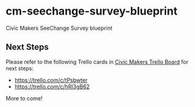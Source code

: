 # cm-seechange-survey-blueprint
Civic Makers SeeChange Survey blueprint

## Next Steps
Please refer to the following Trello cards in [Civic Makers Trello Board](https://trello.com/b/iPHuVc0J/civic-makers-2023) for next steps:
* https://trello.com/c/tPsbwter
* https://trello.com/c/hRl3gB62

More to come!
